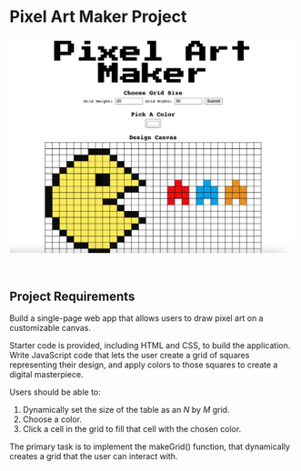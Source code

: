 # Pixel Art Maker Project

<img src="/pixel-art-maker.png" alt="" width="500" height=""/>&nbsp;

<br>

## Project Requirements

Build a single-page web app that allows users to draw pixel art on a customizable canvas.

Starter code is provided, including HTML and CSS, to build the application. Write JavaScript code that lets the user create a grid of squares representing their design, and apply colors to those squares to create a digital masterpiece.

Users should be able to:

1. Dynamically set the size of the table as an _N_ by _M_ grid.
2. Choose a color.
3. Click a cell in the grid to fill that cell with the chosen color.

The primary task is to implement the makeGrid() function, that dynamically creates a grid that the user can interact with.